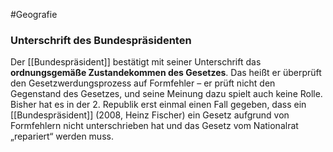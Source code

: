 #Geografie
### Unterschrift des Bundespräsidenten

Der [[Bundespräsident]] bestätigt mit seiner Unterschrift das **ordnungsgemäße Zustandekommen des Gesetzes**. Das heißt er überprüft den Gesetzwerdungsprozess auf Formfehler – er prüft nicht den Gegenstand des Gesetzes, und seine Meinung dazu spielt auch keine Rolle. Bisher hat es in der 2. Republik erst einmal einen Fall gegeben, dass ein [[Bundespräsident]] (2008, Heinz Fischer) ein Gesetz aufgrund von Formfehlern nicht unterschrieben hat und das Gesetz vom Nationalrat „repariert“ werden muss.